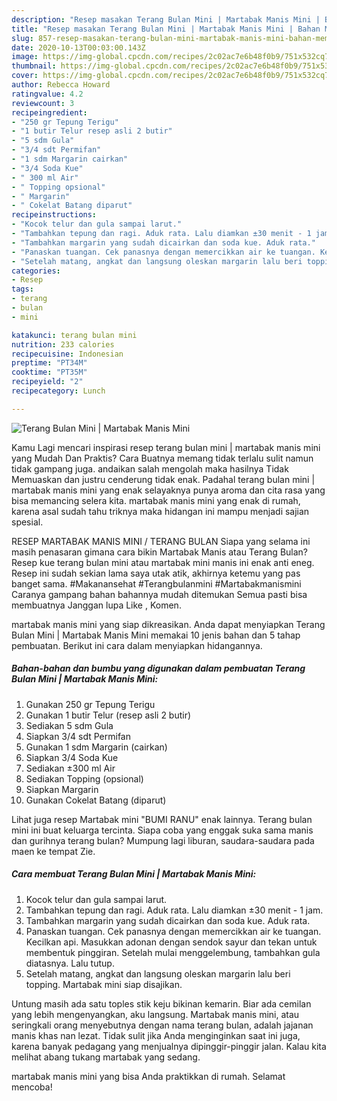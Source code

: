 ```yaml
---
description: "Resep masakan Terang Bulan Mini | Martabak Manis Mini | Bahan Membuat Terang Bulan Mini | Martabak Manis Mini Yang Bikin Ngiler"
title: "Resep masakan Terang Bulan Mini | Martabak Manis Mini | Bahan Membuat Terang Bulan Mini | Martabak Manis Mini Yang Bikin Ngiler"
slug: 857-resep-masakan-terang-bulan-mini-martabak-manis-mini-bahan-membuat-terang-bulan-mini-martabak-manis-mini-yang-bikin-ngiler
date: 2020-10-13T00:03:00.143Z
image: https://img-global.cpcdn.com/recipes/2c02ac7e6b48f0b9/751x532cq70/terang-bulan-mini-martabak-manis-mini-foto-resep-utama.jpg
thumbnail: https://img-global.cpcdn.com/recipes/2c02ac7e6b48f0b9/751x532cq70/terang-bulan-mini-martabak-manis-mini-foto-resep-utama.jpg
cover: https://img-global.cpcdn.com/recipes/2c02ac7e6b48f0b9/751x532cq70/terang-bulan-mini-martabak-manis-mini-foto-resep-utama.jpg
author: Rebecca Howard
ratingvalue: 4.2
reviewcount: 3
recipeingredient:
- "250 gr Tepung Terigu"
- "1 butir Telur resep asli 2 butir"
- "5 sdm Gula"
- "3/4 sdt Permifan"
- "1 sdm Margarin cairkan"
- "3/4 Soda Kue"
- " 300 ml Air"
- " Topping opsional"
- " Margarin"
- " Cokelat Batang diparut"
recipeinstructions:
- "Kocok telur dan gula sampai larut."
- "Tambahkan tepung dan ragi. Aduk rata. Lalu diamkan ±30 menit - 1 jam."
- "Tambahkan margarin yang sudah dicairkan dan soda kue. Aduk rata."
- "Panaskan tuangan. Cek panasnya dengan memercikkan air ke tuangan. Kecilkan api. Masukkan adonan dengan sendok sayur dan tekan untuk membentuk pinggiran. Setelah mulai menggelembung, tambahkan gula diatasnya. Lalu tutup."
- "Setelah matang, angkat dan langsung oleskan margarin lalu beri topping. Martabak mini siap disajikan."
categories:
- Resep
tags:
- terang
- bulan
- mini

katakunci: terang bulan mini 
nutrition: 233 calories
recipecuisine: Indonesian
preptime: "PT34M"
cooktime: "PT35M"
recipeyield: "2"
recipecategory: Lunch

---
```



![Terang Bulan Mini | Martabak Manis Mini](https://img-global.cpcdn.com/recipes/2c02ac7e6b48f0b9/751x532cq70/terang-bulan-mini-martabak-manis-mini-foto-resep-utama.jpg)

Kamu Lagi mencari inspirasi resep terang bulan mini | martabak manis mini yang Mudah Dan Praktis? Cara Buatnya memang tidak terlalu sulit namun tidak gampang juga. andaikan salah mengolah maka hasilnya Tidak Memuaskan dan justru cenderung tidak enak. Padahal terang bulan mini | martabak manis mini yang enak selayaknya punya aroma dan cita rasa yang bisa memancing selera kita.
 martabak manis mini yang enak di rumah, karena asal sudah tahu triknya maka hidangan ini mampu menjadi sajian spesial.

RESEP MARTABAK MANIS MINI / TERANG BULAN Siapa yang selama ini masih penasaran gimana cara bikin Martabak Manis atau Terang Bulan? Resep kue terang bulan mini atau martabak mini manis ini enak anti eneg. Resep ini sudah sekian lama saya utak atik, akhirnya ketemu yang pas banget sama. #Makanansehat #Terangbulanmini #Martabakmanismini Caranya gampang bahan bahannya mudah ditemukan Semua pasti bisa membuatnya Janggan lupa Like , Komen.


 martabak manis mini yang siap dikreasikan. Anda dapat menyiapkan Terang Bulan Mini | Martabak Manis Mini memakai 10 jenis bahan dan 5 tahap pembuatan. Berikut ini cara dalam menyiapkan hidangannya.

<!--inarticleads1-->

##### Bahan-bahan dan bumbu yang digunakan dalam pembuatan Terang Bulan Mini | Martabak Manis Mini:

1. Gunakan 250 gr Tepung Terigu
1. Gunakan 1 butir Telur (resep asli 2 butir)
1. Sediakan 5 sdm Gula
1. Siapkan 3/4 sdt Permifan
1. Gunakan 1 sdm Margarin (cairkan)
1. Siapkan 3/4 Soda Kue
1. Sediakan  ±300 ml Air
1. Sediakan  Topping (opsional)
1. Siapkan  Margarin
1. Gunakan  Cokelat Batang (diparut)


Lihat juga resep Martabak mini &#34;BUMI RANU&#34; enak lainnya. Terang bulan mini ini buat keluarga tercinta. Siapa coba yang enggak suka sama manis dan gurihnya terang bulan? Mumpung lagi liburan, saudara-saudara pada maen ke tempat Zie. 

<!--inarticleads2-->

##### Cara membuat Terang Bulan Mini | Martabak Manis Mini:

1. Kocok telur dan gula sampai larut.
1. Tambahkan tepung dan ragi. Aduk rata. Lalu diamkan ±30 menit - 1 jam.
1. Tambahkan margarin yang sudah dicairkan dan soda kue. Aduk rata.
1. Panaskan tuangan. Cek panasnya dengan memercikkan air ke tuangan. Kecilkan api. Masukkan adonan dengan sendok sayur dan tekan untuk membentuk pinggiran. Setelah mulai menggelembung, tambahkan gula diatasnya. Lalu tutup.
1. Setelah matang, angkat dan langsung oleskan margarin lalu beri topping. Martabak mini siap disajikan.


Untung masih ada satu toples stik keju bikinan kemarin. Biar ada cemilan yang lebih mengenyangkan, aku langsung. Martabak manis mini, atau seringkali orang menyebutnya dengan nama terang bulan, adalah jajanan manis khas nan lezat. Tidak sulit jika Anda menginginkan saat ini juga, karena banyak pedagang yang menjualnya dipinggir-pinggir jalan. Kalau kita melihat abang tukang martabak yang sedang. 

 martabak manis mini yang bisa Anda praktikkan di rumah. Selamat mencoba!

